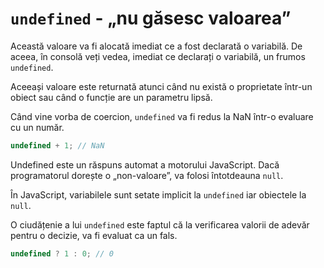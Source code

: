 # `undefined` - „nu găsesc valoarea”

Această valoare va fi alocată imediat ce a fost declarată o variabilă. De aceea, în consolă veți vedea, imediat ce declarați o variabilă, un frumos `undefined`.

Aceeași valoare este returnată atunci când nu există o proprietate într-un obiect sau când o funcție are un parametru lipsă.

Când vine vorba de coercion, `undefined` va fi redus la NaN într-o evaluare cu un număr.

```javascript
undefined + 1; // NaN
```

Undefined este un răspuns automat a motorului JavaScript. Dacă programatorul dorește o „non-valoare”, va folosi întotdeauna `null`.

În JavaScript, variabilele sunt setate implicit la `undefined` iar obiectele la `null`.

O ciudățenie a lui `undefined` este faptul că la verificarea valorii de adevăr pentru o decizie, va fi evaluat ca un fals.

```javascript
undefined ? 1 : 0; // 0
```
